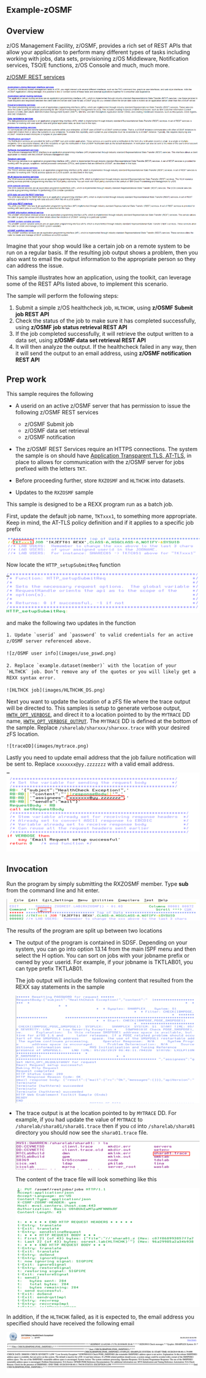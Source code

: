 ## Example-zOSMF

## Overview ##
z/OS Management Facility, z/OSMF, provides a rich set of REST APIs that allow your application to perform many different types of tasks including working with jobs, data sets, provisioning z/OS Middleware, Notification services, TSO/E functions, z/OS Console and much, much more.   

[z/OSMF REST services](https://ibm.biz/BdYXHX)

![z/OSMF REST services image](images/zOSMFRestServices.png)


Imagine that your shop would like a certain job on a remote system to be run on a regular basis.  If the resulting job output shows a problem, then you also want to email the output information to the appropriate person so they can address the issue.

This sample illustrates how an application, using the toolkit, can leverage some of the REST APIs listed above, to implement this scenario.

The sample will perform the following steps:
1. Submit a simple z/OS healthcheck job, `HLTHCHK`, using **z/OSMF Submit job REST API**
2. Check the status of the job to make sure it has completed successfully, using **z/OSMF job status retrieval REST API**
3. If the job completed successfully, it will retrieve the output written to a data set, using **z/OSMF data set retrieval REST API**
4. It will then analyze the output.  If the healthcheck failed in any way, then it will send the output to an email address, using **z/OSMF notification REST API**


## Prep work
This sample requires the following
-  A userid on an active z/OSMF server that has permission to issue the following z/OSMF REST services
    - z/OSMF Submit job
    - z/OSMF data set retrieval
    - z/OSMF notification


- The z/OSMF REST Services require an HTTPS connections. The system the sample is on should have [Application Transparent TLS, AT-TLS](https://www.ibm.com/support/knowledgecenter/en/SSLTBW_2.3.0/com.ibm.zos.v2r3.ieac100/attlstoolkit.htm), in place to allows for communication with the z/OSMF server for jobs prefixed with the letters `TKT`.

- Before proceeding further, store `RXZOSMF` and `HLTHCHK` into datasets.

- Updates to the `RXZOSMF` sample

 This sample is designed to be a REXX program run as a batch job.

 First, update the default job name, `TKTxxx1`, to something more appropriate. Keep in mind, the AT-TLS policy definition and if it applies to a specific job prefix

 ![jobname](images/jobName.png)

 Now locate the `HTTP_setupSubmitReq` function

 ![HTTP_setupSubmitReq](images/HTTP_setupSubmitReq.png)

  and make the following two updates in the function

    1. Update `userid` and `password` to valid credentials for an active z/OSMF server referenced above.

    ![z/OSMF user info](images/use_pswd.png)

    2. Replace `example.dataset(member)` with the location of your `HLTHCK` job. Don’t remove any of the quotes or you will likely get a REXX syntax error.   

    ![HLTHCK job](images/HLTHCHK_DS.png)

  Next you want to update the location of a zFS file where the trace output will be directed to. This samples is setup to generate verbose output, [`HWTH_OPT_VERBOSE`](https://www.ibm.com/support/knowledgecenter/en/SSLTBW_2.3.0/com.ibm.zos.v2r3.ieac100/ieac1-cwe-http-options.htm), and direct it to a location pointed to by the `MYTRACE` DD name, [`HWTH_OPT_VERBOSE_OUTPUT`](https://www.ibm.com/support/knowledgecenter/en/SSLTBW_2.3.0/com.ibm.zos.v2r3.ieac100/ieac1-cwe-http-options.htm). The `MYTRACE` DD is defined at the bottom of the sample. Replace `/sharelab/sharxxx/sharxxx.trace` with your desired zFS location.

    ![traceDD](images/mytrace.png)

  Lastly you need to update email address that the job failure notification will be sent to.
  Replace `xxxxxxx@yy.zzzzzzz` with a valid email address.

  ![emailAddr](images/email.png)

## Invocation
Run the program by simply submitting the RXZOSMF member.   Type **sub** from the command line and hit enter.

![subprogram](images/Sub.png)


The results of the program are split up between two locations
  - The output of the program is contained in SDSF. Depending on your system, you can go into option 13.14 from the main ISPF menu and then select the H option.  You can sort on jobs with your jobname prefix or owned by your  userid.  For example, if your jobname is TKTLAB01, you can type prefix TKTLAB01.

    The job output will include the following content that resulted from the REXX say statements in the sample

    ![rexxsay](images/joboutput.png)


  - The trace output is at the location pointed to by `MYTRACE` DD. For example, if you had update the value of `MYTRACE` to `/sharelab/shara01/shara01.trace` then if you `cd` into `/sharelab/shara01` directory you should now see the `shara01.trace` file.

    ![zFStracefile](images/zFSTrace.png)

    The content of the trace file will look something like this

    ![traceOutput](images/traceOutput.png)


In addition, if the `HLTHCHK` failed, as it is expected to, the email address you specified should have received the following email

  ![failureemail](images/emailResult.png)
